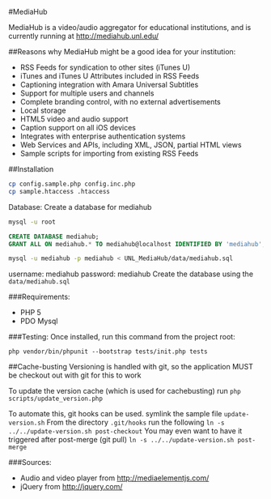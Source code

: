 #MediaHub

MediaHub is a video/audio aggregator for educational institutions, and is currently running at http://mediahub.unl.edu/

##Reasons why MediaHub might be a good idea for your institution:

* RSS Feeds for syndication to other sites (iTunes U)
 * iTunes and iTunes U Attributes included in RSS Feeds
* Captioning integration with Amara Universal Subtitles
* Support for multiple users and channels
* Complete branding control, with no external advertisements
* Local storage
* HTML5 video and audio support
* Caption support on all iOS devices
* Integrates with enterprise authentication systems
* Web Services and APIs, including XML, JSON, partial HTML views
* Sample scripts for importing from existing RSS Feeds

##Installation

```bash
cp config.sample.php config.inc.php
cp sample.htaccess .htaccess
```

Database:
Create a database for mediahub
```bash
mysql -u root
```

```sql
CREATE DATABASE mediahub;
GRANT ALL ON mediahub.* TO mediahub@localhost IDENTIFIED BY 'mediahub';
```

```bash
mysql -u mediahub -p mediahub < UNL_MediaHub/data/mediahub.sql
```

username: mediahub
password: mediahub
Create the database using the `data/mediahub.sql`

###Requirements:

* PHP 5
* PDO Mysql

###Testing:
Once installed, run this command from the project root:
```
php vendor/bin/phpunit --bootstrap tests/init.php tests
```

##Cache-busting
Versioning is handled with git, so the application MUST be checkout out with git for this to work

To update the version cache (which is used for cachebusting) run `php scripts/update_version.php`

To automate this, git hooks can be used.
symlink the sample file `update-version.sh`
From the directory `.git/hooks` run the following
`ln -s ../../update-version.sh post-checkout`
You may even want to have it triggered after post-merge (git pull)
`ln -s ../../update-version.sh post-merge`

###Sources:

* Audio and video player from http://mediaelementjs.com/
* jQuery from http://jquery.com/
